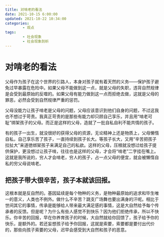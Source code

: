 ```yaml
---
title: 对啃老的看法
date: 2021-10-15 6:00:00
updated: 2021-10-22 10:34:00
categories:
        - 观点
tags:
        - 社会现象
        - 社会现象剖析
---
```

# 对啃老的看法

父母作为孩子在这个世界的引路人，本身对孩子就有着天然的义务——保护孩子避免过早暴露在危险中。如果父母不能做到这一点，就是父母的失职，违背自然规律是会受到最原始的反噬的。如果父母有能力做到这一点而拒绝去做，这就是父母的罪恶，必然会受到自然规律严重的惩罚。

父母没能力让孩子啃老是父母的问题，父母应该意识到他们自身的问题，不过这我也不想过于苛责。我真正苛责的是那些有能力却只顾自己享乐，并且用“啃老可耻”绑架孩子的父母。而正是这样的父母，造就了一批自私自利不能共情的孩子。

有的孩子一出生，就没很好的获得父母的资源，无论精神上还是物质上，父母懒惰自私，自己享乐苦了孩子，一直持续到孩子长大。等孩子长大，又用“辛苦把孩子拉扯大”来道徳绑架孩子来满足自己的私欲。这样的父母，压根就没想过给孩子提供保护，更没想过让孩子啃，往往也是这样的父母，才会将“啃老”二字挂在嘴上。这就是我所说的，穷人才会啃老，穷人的孩子，占一点父母的便宜，就会被懒惰自私的穷父母说啃老。

## 把孩子带大很辛苦，孩子本就该回报。

这根本就是反自然的。基因延续是每个物种的义务，是物种最原始的追求和毕生唯一的意义，人类也不例外。做什么不辛苦？跳支广场舞也要出满身的汗呢。相比于世间其它的事情，传承是能够给人带来最大满足感的事情，这是大自然给予每个传承者的反馈。但是呢？为什么有些人感觉不到快乐？因为他们拒绝传承，所以不快乐。你辛苦的回报，早在你养育孩子的时候，大自然就给你回馈了，孩子给予你的快乐，是额外的。若还妄想孩子给予你回报，这就是索要，索要都是要付出代价的，那些向孩子索要的父母，迟早会感受到大自然和孩子的恶意。